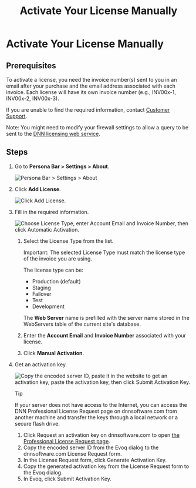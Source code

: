 ﻿---
uid: activate-license-manually
topic: activate-license-manually
locale: en
title: Activate Your License Manually
dnneditions: Evoq Content,Evoq Engage
dnnversion: 09.02.00
parent-topic: administrators-licensing-overview
related-topics: activate-license-automatically,faq-licensing,troubleshooting-licensing
links: ["[DNN Evoq Licensing](https://dnnsupport.dnnsoftware.com/hc/en-us/articles/360004881714-DNN-Evoq-Licensing)","[DNN Community video: Activating a Development or Production License](https://www.dnnsoftware.com/community/learn/video-library/view-video/video/359/view/details/how-to-activate-a-license-in-dotnetnuke)"]
---

# Activate Your License Manually

## Prerequisites

To activate a license, you need the invoice number(s) sent to you in an email after your purchase and the email address associated with each invoice. Each license will have its own invoice number (e.g., INV00x-1, INV00x-2, INV00x-3).

If you are unable to find the required information, contact [Customer Support](https://www.dnnsoftware.com/services/customer-support).

Note: You might need to modify your firewall settings to allow a query to be sent to the [DNN licensing web service](https://www.dotnetnuke.com/desktopmodules/bring2mind/licenses/licensequery.asmx).

## Steps

1.  Go to **Persona Bar \> Settings \> About**.

    ![Persona Bar > Settings > About](/images/scr-pbar-host-Settings-E91.png)

2.  Click **Add License**.



    ![Click Add License.](/images/scr-LicensingActivate-E90.png)



3.  Fill in the required information.



    ![Choose License Type, enter Account Email and Invoice Number, then click Automatic Activation.](/images/scr-LicensingAddAuto-E90.png)



    1.  Select the License Type from the list.

        Important: The selected License Type must match the license type of the invoice you are using.

        The license type can be:

        *   Production (default)
        *   Staging
        *   Failover
        *   Test
        *   Development

        The **Web Server** name is prefilled with the server name stored in the WebServers table of the current site's database.

    2.  Enter the **Account Email** and **Invoice Number** associated with your license.
    3.  Click **Manual Activation**.
4.  Get an activation key.



    ![Copy the encoded server ID, paste it in the website to get an activation key, paste the activation key, then click Submit Activation Key.](/images/scr-LicensingManual-E90.png)



    > [!Tip]
    > If your server does not have access to the Internet, you can access the DNN Professional License Request page on dnnsoftware.com from another machine and transfer the keys through a local network or a secure flash drive.

    1.  Click Request an activation key on dnnsoftware.com to open [the Professional License Request page](https://www.dnnsoftware.com/services/customer-support/success-network/license-management/ctl/requestlicense/mid/1189).
    2.  Copy the encoded server ID from the Evoq dialog to the dnnsoftware.com License Request form.
    3.  In the License Request form, click Generate Activation Key.
    4.  Copy the generated activation key from the License Request form to the Evoq dialog.
    5.  In Evoq, click Submit Activation Key.
